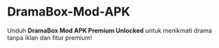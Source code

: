 # DramaBox-Mod-APK
Unduh **DramaBox Mod APK Premium Unlocked** untuk menikmati drama tanpa iklan dan fitur premium!
